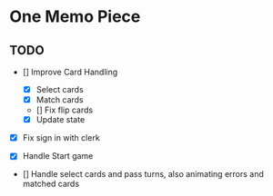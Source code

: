 # One Memo Piece

## TODO

- [] Improve Card Handling

  - [x] Select cards
  - [x] Match cards
  - [] Fix flip cards
  - [x] Update state

- [x] Fix sign in with clerk

- [x] Handle Start game
- [] Handle select cards and pass turns, also animating errors and matched cards
